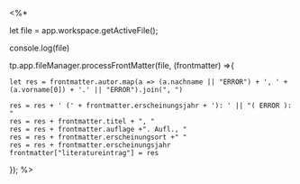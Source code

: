 <%*

let file = app.workspace.getActiveFile(); 

console.log(file)

tp.app.fileManager.processFrontMatter(file, (frontmatter) =>{ 

	let res = frontmatter.autor.map(a => (a.nachname || "ERROR") + ', ' + (a.vorname[0]) + '.' || "ERROR").join(", ")

	res = res + ' (' + frontmatter.erscheinungsjahr + '): ' || "( ERROR ): "
	res = res + frontmatter.titel + ", "
	res = res + frontmatter.auflage +". Aufl., "
	res = res + frontmatter.erscheinungsort +" "
	res = res + frontmatter.erscheinungsjahr
	frontmatter["literatureintrag"] = res
});
%>
